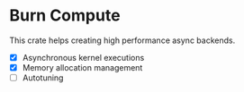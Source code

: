 # Burn Compute

This crate helps creating high performance async backends.

- [x] Asynchronous kernel executions
- [x] Memory allocation management
- [ ] Autotuning
